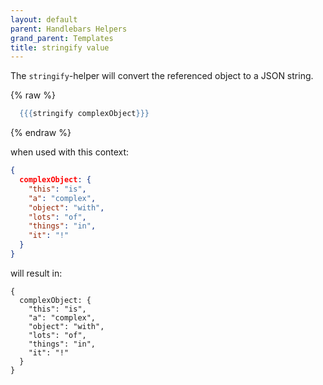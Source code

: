 ```yaml
---
layout: default
parent: Handlebars Helpers
grand_parent: Templates
title: stringify value
---
```

The `stringify`\-helper will convert the referenced object to a JSON string.

{% raw %}

```handlebars
  {{{stringify complexObject}}}
```

{% endraw %}

when used with this context:

```json
{
  complexObject: {
    "this": "is",
    "a": "complex",
    "object": "with",
    "lots": "of",
    "things": "in",
    "it": "!"
  }
}
```

will result in:

```text
{
  complexObject: {
    "this": "is",
    "a": "complex",
    "object": "with",
    "lots": "of",
    "things": "in",
    "it": "!"
  }
}
```